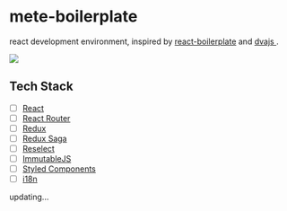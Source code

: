# mete-boilerplate
react development environment, inspired by [react-boilerplate](https://github.com/react-boilerplate/react-boilerplate) and [dvajs
](https://github.com/dvajs/dva).

[![](https://travis-ci.org/GoDotDotDot/mete-boilerplate.svg?branch=master)](https://travis-ci.org/GoDotDotDot/mete-boilerplate) 


## Tech Stack

- [ ] [React](https://facebook.github.io/react/)
- [ ] [React Router](https://github.com/ReactTraining/react-router)
- [ ] [Redux](http://redux.js.org/)
- [ ] [Redux Saga](https://redux-saga.github.io/redux-saga/)
- [ ] [Reselect](https://github.com/reactjs/reselect)
- [ ] [ImmutableJS](https://facebook.github.io/immutable-js/)
- [ ] [Styled Components](https://github.com/styled-components/styled-components)
- [ ] [i18n](https://github.com/yahoo/react-intl)

updating...